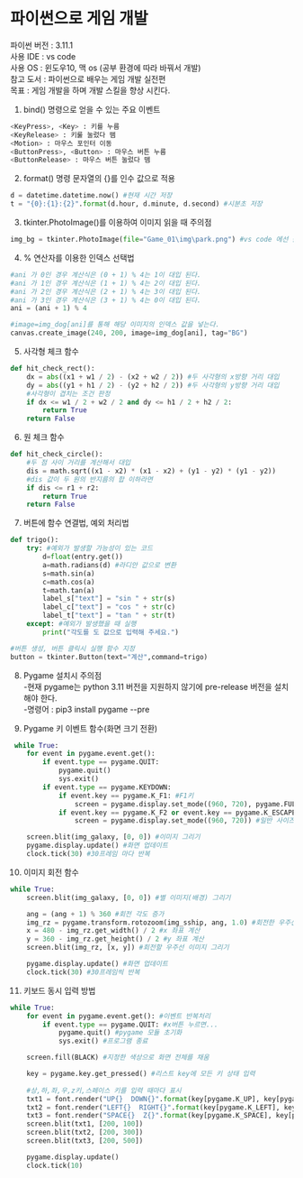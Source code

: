 # 파이썬으로 게임 개발  
파이썬 버전 : 3.11.1  
사용 IDE : vs code  
사용 OS : 윈도우10, 맥 os (공부 환경에 따라 바꿔서 개발)  
참고 도서 : 파이썬으로 배우는 게임 개발 실전편   
목표 : 게임 개발을 하며 개발 스킬을 향상 시킨다.  
1. bind() 명령으로 얻을 수 있는 주요 이벤트
```py
<KeyPress>, <Key> : 키를 누름  
<KeyRelease> : 키룰 눌렀다 뗌  
<Motion> : 마우스 포인터 이동  
<ButtonPress>, <Button> : 마우스 버튼 누름  
<ButtonRelease> : 마우스 버튼 눌렀다 뗌  
```
2. format() 명령 문자열의 {}를 인수 값으로 적용
```py
d = datetime.datetime.now() #현재 시간 저장
t = "{0}:{1}:{2}".format(d.hour, d.minute, d.second) #시분초 저장
```
3. tkinter.PhotoImage()를 이용하여 이미지 읽을 때 주의점  
```py
img_bg = tkinter.PhotoImage(file="Game_01\img\park.png") #vs code 에선 폴더 경로도 써줘야 한다.
```
4. % 연산자를 이용한 인덱스 선택법
```py
#ani 가 0인 경우 계산식은 (0 + 1) % 4는 1이 대입 된다.
#ani 가 1인 경우 계산식은 (1 + 1) % 4는 2이 대입 된다.
#ani 가 2인 경우 계산식은 (2 + 1) % 4는 3이 대입 된다.
#ani 가 3인 경우 계산식은 (3 + 1) % 4는 0이 대입 된다.
ani = (ani + 1) % 4 

#image=img_dog[ani]를 통해 해당 이미지의 인덱스 값을 넣는다.
canvas.create_image(240, 200, image=img_dog[ani], tag="BG") 
```
5. 사각형 체크 함수
```py
def hit_check_rect():
    dx = abs((x1 + w1 / 2) - (x2 + w2 / 2)) #두 사각형의 x방향 거리 대입
    dy = abs((y1 + h1 / 2) - (y2 + h2 / 2)) #두 사각형의 y방향 거리 대입
    #사각형이 겹치는 조건 판정
    if dx <= w1 / 2 + w2 / 2 and dy <= h1 / 2 + h2 / 2: 
        return True
    return False
```
6. 원 체크 함수
```py
def hit_check_circle():
    #두 점 사이 거리를 계산해서 대입
    dis = math.sqrt((x1 - x2) * (x1 - x2) + (y1 - y2) * (y1 - y2))
    #dis 값이 두 원의 반지름의 합 이하라면
    if dis <= r1 + r2:
        return True
    return False
```
7. 버튼에 함수 연결법, 예외 처리법
```py
def trigo(): 
    try: #예외가 발생할 가능성이 있는 코드
        d=float(entry.get())
        a=math.radians(d) #라디안 값으로 변환
        s=math.sin(a)
        c=math.cos(a)
        t=math.tan(a)
        label_s["text"] = "sin " + str(s)
        label_c["text"] = "cos " + str(c)
        label_t["text"] = "tan " + str(t)
    except: #예외가 발생했을 때 실행
        print("각도를 도 값으로 입력해 주세요.")

#버튼 생성, 버튼 클릭시 실행 함수 지정
button = tkinter.Button(text="계산",command=trigo) 
```
8. Pygame 설치시 주의점  
 -현재 pygame는 python 3.11 버전을 지원하지 않기에 pre-release 버전을 설치해야 한다.  
 -명령어 : pip3 install pygame --pre   
   
9. Pygame 키 이벤트 함수(화면 크기 전환)
```py
 while True:
    for event in pygame.event.get():
        if event.type == pygame.QUIT:
            pygame.quit()
            sys.exit()
        if event.type == pygame.KEYDOWN:
            if event.key == pygame.K_F1: #F1키
                screen = pygame.display.set_mode((960, 720), pygame.FULLSCREEN) #전체 화면
            if event.key == pygame.K_F2 or event.key == pygame.K_ESCAPE: #F2키나 ESC 키
                screen = pygame.display.set_mode((960, 720)) #일반 사이즈로 전환

    screen.blit(img_galaxy, [0, 0]) #이미지 그리기
    pygame.display.update() #화면 업데이트
    clock.tick(30) #30프레임 마다 반복
```
10. 이미지 회전 함수
```py
while True:
    screen.blit(img_galaxy, [0, 0]) #별 이미지(배경) 그리기

    ang = (ang + 1) % 360 #회전 각도 증가
    img_rz = pygame.transform.rotozoom(img_sship, ang, 1.0) #회전한 우주선 이미지 생성
    x = 480 - img_rz.get_width() / 2 #x 좌표 계산
    y = 360 - img_rz.get_height() / 2 #y 좌표 계산
    screen.blit(img_rz, [x, y]) #회전할 우주선 이미지 그리기

    pygame.display.update() #화면 업데이트
    clock.tick(30) #30프레임씩 반복
```
11. 키보드 동시 입력 방법
```py
while True:
    for event in pygame.event.get(): #이벤트 반복처리
        if event.type == pygame.QUIT: #x버튼 누르면...
            pygame.quit() #pygame 모듈 초기화
            sys.exit() #프로그램 종료

    screen.fill(BLACK) #지정한 색상으로 화면 전체를 채움

    key = pygame.key.get_pressed() #리스트 key에 모든 키 상태 입력
    
    #상,하,좌,우,z키,스페이스 키를 입력 때마다 표시
    txt1 = font.render("UP{}  DOWN{}".format(key[pygame.K_UP], key[pygame.K_DOWN]), True, WHITE, GREEN)
    txt2 = font.render("LEFT{}  RIGHT{}".format(key[pygame.K_LEFT], key[pygame.K_RIGHT]), True, WHITE, BLUE)
    txt3 = font.render("SPACE{}  Z{}".format(key[pygame.K_SPACE], key[pygame.K_z]), True, WHITE, BROWN)
    screen.blit(txt1, [200, 100])
    screen.blit(txt2, [200, 300])
    screen.blit(txt3, [200, 500])

    pygame.display.update()
    clock.tick(10)
```